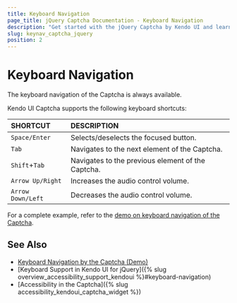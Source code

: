 ```yaml
---
title: Keyboard Navigation
page_title: jQuery Captcha Documentation - Keyboard Navigation
description: "Get started with the jQuery Captcha by Kendo UI and learn about the accessibility support it provides through its keyboard navigation functionality."
slug: keynav_captcha_jquery
position: 2
---
```


# Keyboard Navigation

The keyboard navigation of the Captcha is always available.

Kendo UI Captcha supports the following keyboard shortcuts:

| SHORTCUT						| DESCRIPTION				                                                        |
|:---                 |:---                                                                                |
| `Space/Enter`             | Selects/deselects the focused button.|
| `Tab`               | Navigates to the next element of the Captcha.|
| `Shift`+`Tab`    | Navigates to the previous element of the Captcha.|
| `Arrow Up/Right`    | Increases the audio control volume.|
| `Arrow Down/Left`    | Decreases the audio control volume.|

For a complete example, refer to the [demo on keyboard navigation of the Captcha](https://demos.telerik.com/kendo-ui/captcha/keyboard-navigation).

## See Also

* [Keyboard Navigation by the Captcha (Demo)](https://demos.telerik.com/kendo-ui/captcha/keyboard-navigation)
* [Keyboard Support in Kendo UI for jQuery]({% slug overview_accessibility_support_kendoui %}#keyboard-navigation)
* [Accessibility in the Captcha]({% slug accessibility_kendoui_captcha_widget %})
